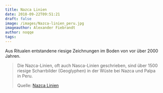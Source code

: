 ```yaml
---
title: Nazca Linien
date: 2018-09-22T09:51:21
draft: false
image: /images/Nazca-linien_peru.jpg
imageauthor: Alexander Fiebrandt
author: noqqe
tags:
---
```


Aus Ritualen entstandene riesige Zeichnungen im Boden von vor über 2000
Jahren.

> Die Nazca-Linien, oft auch Nasca-Linien geschrieben, sind über 1500 riesige
> Scharrbilder (Geoglyphen) in der Wüste bei Nazca und Palpa in Peru.
>
> Quelle: [Nazca Linien](https://de.wikipedia.org/wiki/Nazca-Linien)